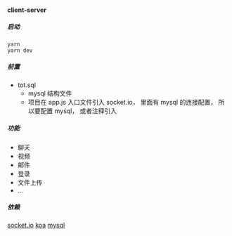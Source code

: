 #### client-server

##### 启动

```
yarn
yarn dev
```

##### 前置

-   tot.sql
    -   mysql 结构文件
    -   项目在 app.js 入口文件引入 socket.io， 里面有 mysql 的连接配置， 所以要配置 mysql， 或者注释引入

##### 功能

-   聊天
-   视频
-   邮件
-   登录
-   文件上传
-   ...

##### 依赖

[socket.io](https://www.npmjs.com/package/socket.io)
[koa](https://www.npmjs.com/package/koa?activeTab=readme)
[mysql](https://www.npmjs.com/package/mysql)
